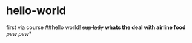 # hello-world
first via course
##hello world!
~~sup lady~~
**whats the deal with airline food**
*pew pew**


